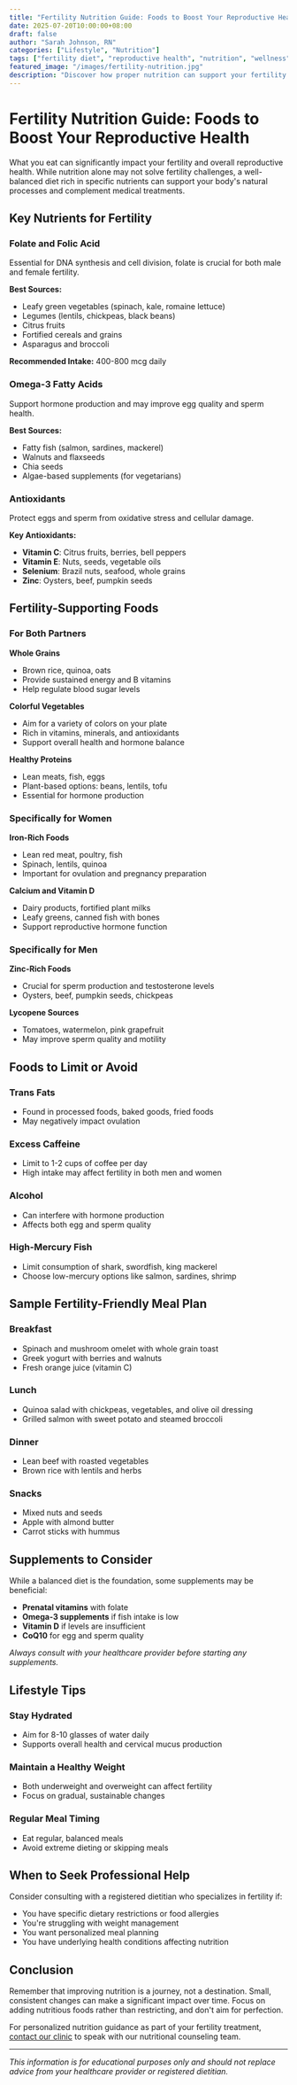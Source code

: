 ```yaml
---
title: "Fertility Nutrition Guide: Foods to Boost Your Reproductive Health"
date: 2025-07-20T10:00:00+08:00
draft: false
author: "Sarah Johnson, RN"
categories: ["Lifestyle", "Nutrition"]
tags: ["fertility diet", "reproductive health", "nutrition", "wellness"]
featured_image: "/images/fertility-nutrition.jpg"
description: "Discover how proper nutrition can support your fertility journey. Learn about key nutrients and foods that may improve reproductive health."
---
```


# Fertility Nutrition Guide: Foods to Boost Your Reproductive Health

What you eat can significantly impact your fertility and overall reproductive health. While nutrition alone may not solve fertility challenges, a well-balanced diet rich in specific nutrients can support your body's natural processes and complement medical treatments.

## Key Nutrients for Fertility

### Folate and Folic Acid
Essential for DNA synthesis and cell division, folate is crucial for both male and female fertility.

**Best Sources:**
- Leafy green vegetables (spinach, kale, romaine lettuce)
- Legumes (lentils, chickpeas, black beans)
- Citrus fruits
- Fortified cereals and grains
- Asparagus and broccoli

**Recommended Intake:** 400-800 mcg daily

### Omega-3 Fatty Acids
Support hormone production and may improve egg quality and sperm health.

**Best Sources:**
- Fatty fish (salmon, sardines, mackerel)
- Walnuts and flaxseeds
- Chia seeds
- Algae-based supplements (for vegetarians)

### Antioxidants
Protect eggs and sperm from oxidative stress and cellular damage.

**Key Antioxidants:**
- **Vitamin C**: Citrus fruits, berries, bell peppers
- **Vitamin E**: Nuts, seeds, vegetable oils
- **Selenium**: Brazil nuts, seafood, whole grains
- **Zinc**: Oysters, beef, pumpkin seeds

## Fertility-Supporting Foods

### For Both Partners

**Whole Grains**
- Brown rice, quinoa, oats
- Provide sustained energy and B vitamins
- Help regulate blood sugar levels

**Colorful Vegetables**
- Aim for a variety of colors on your plate
- Rich in vitamins, minerals, and antioxidants
- Support overall health and hormone balance

**Healthy Proteins**
- Lean meats, fish, eggs
- Plant-based options: beans, lentils, tofu
- Essential for hormone production

### Specifically for Women

**Iron-Rich Foods**
- Lean red meat, poultry, fish
- Spinach, lentils, quinoa
- Important for ovulation and pregnancy preparation

**Calcium and Vitamin D**
- Dairy products, fortified plant milks
- Leafy greens, canned fish with bones
- Support reproductive hormone function

### Specifically for Men

**Zinc-Rich Foods**
- Crucial for sperm production and testosterone levels
- Oysters, beef, pumpkin seeds, chickpeas

**Lycopene Sources**
- Tomatoes, watermelon, pink grapefruit
- May improve sperm quality and motility

## Foods to Limit or Avoid

### Trans Fats
- Found in processed foods, baked goods, fried foods
- May negatively impact ovulation

### Excess Caffeine
- Limit to 1-2 cups of coffee per day
- High intake may affect fertility in both men and women

### Alcohol
- Can interfere with hormone production
- Affects both egg and sperm quality

### High-Mercury Fish
- Limit consumption of shark, swordfish, king mackerel
- Choose low-mercury options like salmon, sardines, shrimp

## Sample Fertility-Friendly Meal Plan

### Breakfast
- Spinach and mushroom omelet with whole grain toast
- Greek yogurt with berries and walnuts
- Fresh orange juice (vitamin C)

### Lunch
- Quinoa salad with chickpeas, vegetables, and olive oil dressing
- Grilled salmon with sweet potato and steamed broccoli

### Dinner
- Lean beef with roasted vegetables
- Brown rice with lentils and herbs

### Snacks
- Mixed nuts and seeds
- Apple with almond butter
- Carrot sticks with hummus

## Supplements to Consider

While a balanced diet is the foundation, some supplements may be beneficial:

- **Prenatal vitamins** with folate
- **Omega-3 supplements** if fish intake is low
- **Vitamin D** if levels are insufficient
- **CoQ10** for egg and sperm quality

*Always consult with your healthcare provider before starting any supplements.*

## Lifestyle Tips

### Stay Hydrated
- Aim for 8-10 glasses of water daily
- Supports overall health and cervical mucus production

### Maintain a Healthy Weight
- Both underweight and overweight can affect fertility
- Focus on gradual, sustainable changes

### Regular Meal Timing
- Eat regular, balanced meals
- Avoid extreme dieting or skipping meals

## When to Seek Professional Help

Consider consulting with a registered dietitian who specializes in fertility if:
- You have specific dietary restrictions or food allergies
- You're struggling with weight management
- You want personalized meal planning
- You have underlying health conditions affecting nutrition

## Conclusion

Remember that improving nutrition is a journey, not a destination. Small, consistent changes can make a significant impact over time. Focus on adding nutritious foods rather than restricting, and don't aim for perfection.

For personalized nutrition guidance as part of your fertility treatment, [contact our clinic](/contact/) to speak with our nutritional counseling team.

---

*This information is for educational purposes only and should not replace advice from your healthcare provider or registered dietitian.*
